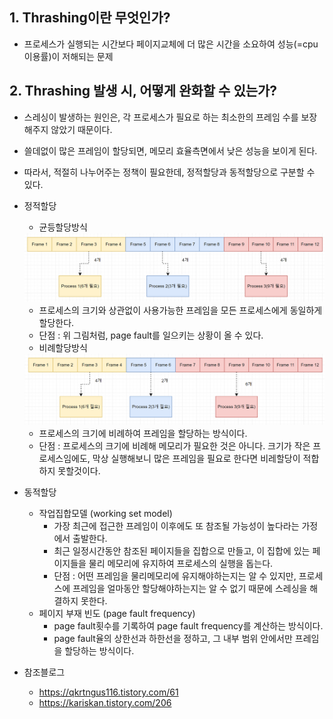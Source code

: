 ## 1. Thrashing이란 무엇인가?
- 프로세스가 실행되는 시간보다 페이지교체에 더 많은 시간을 소요하여 성능(=cpu이용률)이 저해되는 문제

## 2. Thrashing 발생 시, 어떻게 완화할 수 있는가?
- 스레싱이 발생하는 원인은, 각 프로세스가 필요로 하는 최소한의 프레임 수를 보장해주지 않았기 때문이다.
- 쓸데없이 많은 프레임이 할당되면, 메모리 효율측면에서 낮은 성능을 보이게 된다. 
- 따라서, 적절히 나누어주는 정책이 필요한데, 정적할당과 동적할당으로 구분할 수 있다.

- 정적할당
  - 균등할당방식
  
  <img src="../image/suhyun/균등할당.png">

    - 프로세스의 크기와 상관없이 사용가능한 프레임을 모든 프로세스에게 동일하게 할당한다.
    - 단점 : 위 그림처럼, page fault를 일으키는 상황이 올 수 있다. 
  - 비례할당방식

  <img src="../image/suhyun/비례할당.png">  

    - 프로세스의 크기에 비례하여 프레임을 할당하는 방식이다.
    - 단점 : 프로세스의 크기에 비례해 메모리가 필요한 것은 아니다. 크기가 작은 프로세스임에도, 막상 실행해보니 많은 프레임을 필요로 한다면 비레할당이 적합하지 못할것이다.
- 동적할당
  - 작업집합모델 (working set model)
    - 가장 최근에 접근한 프레임이 이후에도 또 참조될 가능성이 높다라는 가정에서 출발한다.
    - 최근 일정시간동안 참조된 페이지들을 집합으로 만들고, 이 집합에 있는 페이지들을 물리 메모리에 유지하여 프로세스의 실행을 돕는다.
    - 단점 : 어떤 프레임을 물리메모리에 유지해야하는지는 알 수 있지만, 프로세스에 프레임을 얼마동안 할당해야하는지는 알 수 없기 때문에 스레싱을 해결하지 못한다. 
  - 페이지 부재 빈도 (page fault frequency)
    - page fault횟수를 기록하여 page fault frequency를 계산하는 방식이다.
    - page fault율의 상한선과 하한선을 정하고, 그 내부 범위 안에서만 프레임을 할당하는 방식이다.

- 참조블로그
  - https://qkrtngus116.tistory.com/61
  - https://kariskan.tistory.com/206
